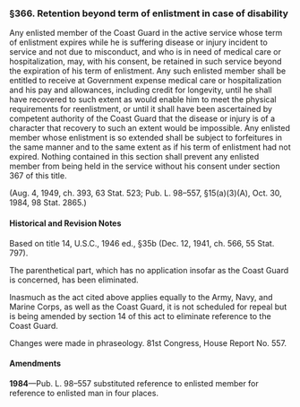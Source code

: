 ### §366. Retention beyond term of enlistment in case of disability ###

Any enlisted member of the Coast Guard in the active service whose term of enlistment expires while he is suffering disease or injury incident to service and not due to misconduct, and who is in need of medical care or hospitalization, may, with his consent, be retained in such service beyond the expiration of his term of enlistment. Any such enlisted member shall be entitled to receive at Government expense medical care or hospitalization and his pay and allowances, including credit for longevity, until he shall have recovered to such extent as would enable him to meet the physical requirements for reenlistment, or until it shall have been ascertained by competent authority of the Coast Guard that the disease or injury is of a character that recovery to such an extent would be impossible. Any enlisted member whose enlistment is so extended shall be subject to forfeitures in the same manner and to the same extent as if his term of enlistment had not expired. Nothing contained in this section shall prevent any enlisted member from being held in the service without his consent under section 367 of this title.

(Aug. 4, 1949, ch. 393, 63 Stat. 523; Pub. L. 98–557, §15(a)(3)(A), Oct. 30, 1984, 98 Stat. 2865.)

#### Historical and Revision Notes ####

Based on title 14, U.S.C., 1946 ed., §35b (Dec. 12, 1941, ch. 566, 55 Stat. 797).

The parenthetical part, which has no application insofar as the Coast Guard is concerned, has been eliminated.

Inasmuch as the act cited above applies equally to the Army, Navy, and Marine Corps, as well as the Coast Guard, it is not scheduled for repeal but is being amended by section 14 of this act to eliminate reference to the Coast Guard.

Changes were made in phraseology. 81st Congress, House Report No. 557.

#### Amendments ####

**1984**—Pub. L. 98–557 substituted reference to enlisted member for reference to enlisted man in four places.